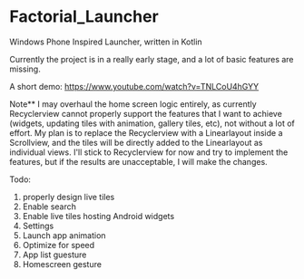 # Factorial_Launcher
Windows Phone Inspired Launcher, written in Kotlin

Currently the project is in a really early stage, and a lot of basic features are missing. 

A short demo: 
https://www.youtube.com/watch?v=TNLCoU4hGYY

Note**
I may overhaul the home screen logic entirely, as currently Recyclerview cannot properly support the features that I want to achieve (widgets, updating tiles with animation, gallery tiles, etc), not without a lot of effort. My plan is to replace the Recyclerview with a Linearlayout inside a Scrollview, and the tiles will be directly added to the Linearlayout as individual views. 
I'll stick to Recyclerview for now and try to implement the features, but if the results are unacceptable, I will make the changes. 


Todo:

1. properly design live tiles
2. Enable search
3. Enable live tiles hosting Android widgets
4. Settings
5. Launch app animation
6. Optimize for speed
7. App list guesture
8. Homescreen gesture
